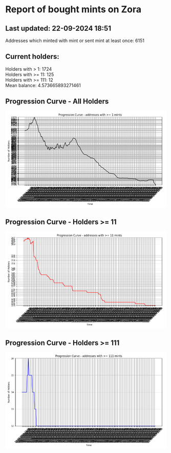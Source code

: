 # Report of bought mints on Zora
## Last updated: 22-09-2024 18:51
Addresses which minted with mint or sent mint at least once: 6151

## Current holders:
Holders with > 1: 1724  
Holders with >= 11: 125  
Holders with >= 111: 12  
Mean balance: 4.573665893271461  

## Progression Curve - All Holders
![addresses with >= 1 mint](progression_curve_all.png)
## Progression Curve - Holders >= 11
![addresses with >= 11 mints](progression_curve_gt_11.png)
## Progression Curve - Holders >= 111
![addresses with >= 111 mints](progression_curve_gt_111.png)
